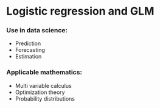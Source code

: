 # Logistic regression and GLM

### Use in data science:

* Prediction
* Forecasting 
* Estimation

### Applicable mathematics:

* Multi variable calculus
* Optimization theory
* Probability distributions